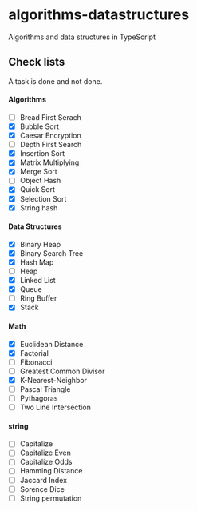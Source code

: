 # algorithms-datastructures

Algorithms and data structures in TypeScript

## Check lists

A task is done and not done.

#### Algorithms
- [ ] Bread First Serach
- [x] Bubble Sort
- [x] Caesar Encryption
- [ ] Depth First Search
- [x] Insertion Sort
- [x] Matrix Multiplying
- [x] Merge Sort
- [ ] Object Hash
- [x] Quick Sort
- [x] Selection Sort
- [x] String hash

#### Data Structures
- [x] Binary Heap
- [x] Binary Search Tree
- [x] Hash Map
- [ ] Heap
- [x] Linked List
- [x] Queue
- [ ] Ring Buffer
- [x] Stack

#### Math
- [x] Euclidean Distance
- [x] Factorial
- [ ] Fibonacci 
- [ ] Greatest Common Divisor
- [x] K-Nearest-Neighbor
- [ ] Pascal Triangle
- [ ] Pythagoras
- [ ] Two Line Intersection

#### string
- [ ] Capitalize
- [ ] Capitalize Even
- [ ] Capitalize Odds
- [ ] Hamming Distance
- [ ] Jaccard Index
- [ ] Sorence Dice
- [ ] String permutation